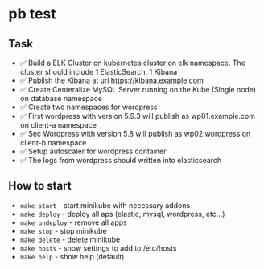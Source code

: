 # pb test

## Task

- ✅ Build a ELK Cluster on kubernetes cluster on elk namespace. The cluster should include 1 ElasticSearch, 1 Kibana
- ✅ Publish the Kibana at url https://kibana.example.com
- ✅ Create Centeralize MySQL Server running on the Kube (Single node) on database namespace
- ✅ Create two namespaces for wordpress
- ✅ First wordpress with version 5.9.3 will publish as wp01.example.com on client-a namespace
- ✅ Sec Wordpress with version 5.8 will publish as wp02.wordpress on client-b namespace
- ✅ Setup autoscaler for wordpress container
- ✅ The logs from wordpress should written into elasticsearch

## How to start

- `make start` - start minikube with necessary addons
- `make deploy` - deploy all aps (elastic, mysql, wordpress, etc...)
- `make undeploy` - remove all apps
- `make stop` - stop minikube
- `make delete` - delete minikube
- `make hosts` - show settings to add to /etc/hosts
- `make help` - show help (default)
